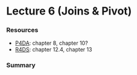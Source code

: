 # Lecture 6 (Joins & Pivot)

### Resources

- [P4DA](https://wesmckinney.com/book/): chapter 8, chapter 10?
- [R4DS](https://r4ds.had.co.nz/index.html): chapter 12.4, chapter 13 

### Summary


